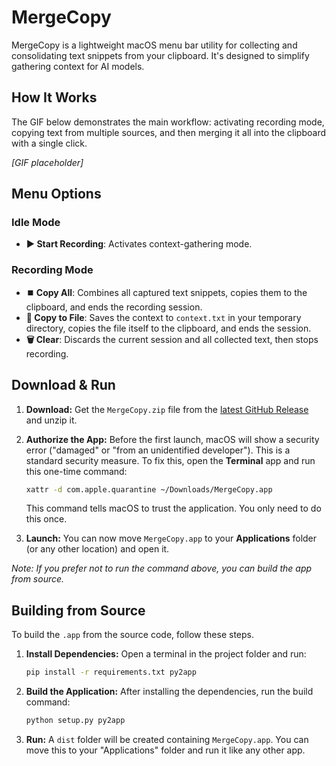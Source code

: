 # MergeCopy

MergeCopy is a lightweight macOS menu bar utility for collecting and consolidating text snippets from your clipboard. It's designed to simplify gathering context for AI models.

## How It Works

The GIF below demonstrates the main workflow: activating recording mode, copying text from multiple sources, and then merging it all into the clipboard with a single click.

*[GIF placeholder]*

## Menu Options

### Idle Mode
*   **▶️ Start Recording**: Activates context-gathering mode.

### Recording Mode
*   **⏹️ Copy All**: Combines all captured text snippets, copies them to the clipboard, and ends the recording session.
*   **📄 Copy to File**: Saves the context to `context.txt` in your temporary directory, copies the file itself to the clipboard, and ends the session.
*   **🗑 Clear**: Discards the current session and all collected text, then stops recording.

## Download & Run

1.  **Download:** Get the `MergeCopy.zip` file from the [latest GitHub Release](https://github.com/mmvpm/MergeCopy/releases) and unzip it.

2.  **Authorize the App:** Before the first launch, macOS will show a security error ("damaged" or "from an unidentified developer"). This is a standard security measure. To fix this, open the **Terminal** app and run this one-time command:
    ```bash
    xattr -d com.apple.quarantine ~/Downloads/MergeCopy.app
    ```
    This command tells macOS to trust the application. You only need to do this once.

3.  **Launch:** You can now move `MergeCopy.app` to your **Applications** folder (or any other location) and open it.

*Note: If you prefer not to run the command above, you can build the app from source.*

## Building from Source

To build the `.app` from the source code, follow these steps.

1.  **Install Dependencies:**
    Open a terminal in the project folder and run:
    ```bash
    pip install -r requirements.txt py2app
    ```

2.  **Build the Application:**
    After installing the dependencies, run the build command:
    ```bash
    python setup.py py2app
    ```

3.  **Run:**
    A `dist` folder will be created containing `MergeCopy.app`. You can move this to your "Applications" folder and run it like any other app.
